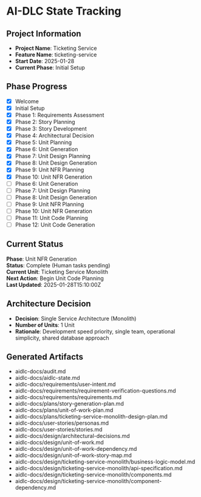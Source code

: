 # AI-DLC State Tracking

## Project Information
- **Project Name**: Ticketing Service
- **Feature Name**: ticketing-service
- **Start Date**: 2025-01-28
- **Current Phase**: Initial Setup

## Phase Progress
- [x] Welcome
- [x] Initial Setup
- [x] Phase 1: Requirements Assessment
- [x] Phase 2: Story Planning
- [x] Phase 3: Story Development
- [x] Phase 4: Architectural Decision
- [x] Phase 5: Unit Planning
- [x] Phase 6: Unit Generation
- [x] Phase 7: Unit Design Planning
- [x] Phase 8: Unit Design Generation
- [x] Phase 9: Unit NFR Planning
- [x] Phase 10: Unit NFR Generation
- [ ] Phase 6: Unit Generation
- [ ] Phase 7: Unit Design Planning
- [ ] Phase 8: Unit Design Generation
- [ ] Phase 9: Unit NFR Planning
- [ ] Phase 10: Unit NFR Generation
- [ ] Phase 11: Unit Code Planning
- [ ] Phase 12: Unit Code Generation

## Current Status
**Phase**: Unit NFR Generation  
**Status**: Complete (Human tasks pending)  
**Current Unit**: Ticketing Service Monolith  
**Next Action**: Begin Unit Code Planning  
**Last Updated**: 2025-01-28T15:10:00Z

## Architecture Decision
- **Decision**: Single Service Architecture (Monolith)
- **Number of Units**: 1 Unit
- **Rationale**: Development speed priority, single team, operational simplicity, shared database approach

## Generated Artifacts
- aidlc-docs/audit.md
- aidlc-docs/aidlc-state.md
- aidlc-docs/requirements/user-intent.md
- aidlc-docs/requirements/requirement-verification-questions.md
- aidlc-docs/requirements/requirements.md
- aidlc-docs/plans/story-generation-plan.md
- aidlc-docs/plans/unit-of-work-plan.md
- aidlc-docs/plans/ticketing-service-monolith-design-plan.md
- aidlc-docs/user-stories/personas.md
- aidlc-docs/user-stories/stories.md
- aidlc-docs/design/architectural-decisions.md
- aidlc-docs/design/unit-of-work.md
- aidlc-docs/design/unit-of-work-dependency.md
- aidlc-docs/design/unit-of-work-story-map.md
- aidlc-docs/design/ticketing-service-monolith/business-logic-model.md
- aidlc-docs/design/ticketing-service-monolith/api-specification.md
- aidlc-docs/design/ticketing-service-monolith/components.md
- aidlc-docs/design/ticketing-service-monolith/component-dependency.md
